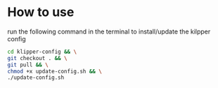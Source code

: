 # How to use
run the following command in the terminal to install/update the kilpper config

```bash
cd klipper-config && \
git checkout . && \
git pull && \
chmod +x update-config.sh && \
./update-config.sh
```